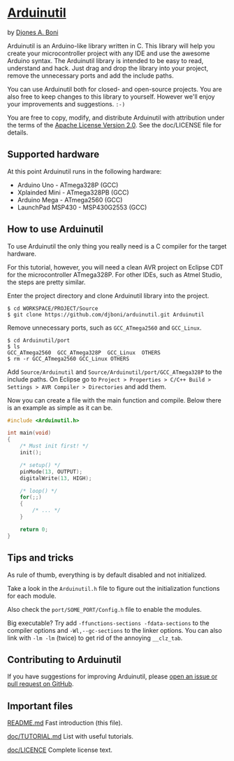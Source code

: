# [Arduinutil](https://github.com/djboni/arduinutil)

by [Djones A. Boni](https://twitter.com/djonesboni)


Arduinutil is an Arduino-like library written in C. This library will help you
create your microcontroller project with any IDE and use the awesome Arduino
syntax. The Arduinutil library is intended to be easy to read, understand and
hack. Just drag and drop the library into your project, remove the unnecessary
ports and add the include paths.

You can use Arduinutil both for closed- and open-source projects. You are also
free to keep changes to this library to yourself. However we'll enjoy your
improvements and suggestions. `:-)`

You are free to copy, modify, and distribute Arduinutil with attribution under
the terms of the
[Apache License Version 2.0](http://www.apache.org/licenses/LICENSE-2.0).
See the doc/LICENSE file for details.


## Supported hardware

At this point Arduinutil runs in the following hardware:

* Arduino Uno - ATmega328P (GCC)
* Xplainded Mini - ATmega328PB (GCC)
* Arduino Mega - ATmega2560 (GCC)
* LaunchPad MSP430 - MSP430G2553 (GCC)


## How to use Arduinutil

To use Arduinutil the only thing you really need is a C compiler for the target
hardware.

For this tutorial, however, you will need a clean AVR project on Eclipse CDT
for the microcontroller ATmega328P. For other IDEs, such as Atmel Studio, the
steps are pretty similar.

Enter the project directory and clone Arduinutil library into the project.

```
$ cd WORKSPACE/PROJECT/Source
$ git clone https://github.com/djboni/arduinutil.git Arduinutil
```

Remove unnecessary ports, such as `GCC_ATmega2560` and `GCC_Linux`.

```
$ cd Arduinutil/port
$ ls
GCC_ATmega2560  GCC_ATmega328P  GCC_Linux  OTHERS
$ rm -r GCC_ATmega2560 GCC_Linux OTHERS
```

Add `Source/Arduinutil` and `Source/Arduinutil/port/GCC_ATmega328P` to
the include paths. On Eclipse go to
`Project > Properties > C/C++ Build > Settings > AVR Compiler > Directories`
and add them.

Now you can create a file with the main function and compile. Below there is
an example as simple as it can be.

```c
#include <Arduinutil.h>

int main(void)
{
    /* Must init first! */
    init();

    /* setup() */
    pinMode(13, OUTPUT);
    digitalWrite(13, HIGH);

    /* loop() */
    for(;;)
    {
        /* ... */
    }

    return 0;
}
```


## Tips and tricks

As rule of thumb, everything is by default disabled and not initialized.

Take a look in the `Arduinutil.h` file to figure out the initialization
functions for each module.

Also check the `port/SOME_PORT/Config.h` file to enable the modules.

Big executable? Try add `-ffunctions-sections -fdata-sections` to the
compiler options and `-Wl,--gc-sections` to the linker options. You can also
link with `-lm -lm` (twice) to get rid of the annoying `__clz_tab`.


## Contributing to Arduinutil

If you have suggestions for improving Arduinutil, please
[open an issue or pull request on GitHub](https://github.com/djboni/arduinutil).


## Important files

[README.md](https://github.com/djboni/arduinutil/blob/master/README.md)
Fast introduction (this file).

[doc/TUTORIAL.md](https://github.com/djboni/arduinutil/blob/master/doc/TUTORIAL.md)
List with useful tutorials.

[doc/LICENCE](https://github.com/djboni/arduinutil/blob/master/doc/LICENSE)
Complete license text.
